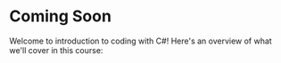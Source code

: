 
# Coming Soon
Welcome to introduction to coding with C#!
Here's an overview of what we'll cover in this course:

